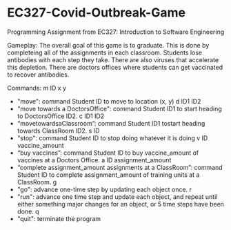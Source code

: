 # EC327-Covid-Outbreak-Game
Programming Assignment from EC327: Introduction to Software Engineering

Gameplay:
The overall goal of this game is to graduate. This is done by completeing all of the assignments in each classroom.
Students lose antibodies with each step they take. There are also viruses that accelerate this depletion.
There are doctors offices where students can get vaccinated to recover antibodies.

Commands:
m ID x y 
  - "move": command Student ID to move to location (x, y)
d ID1 ID2 
  - "move towards a DoctorsOffice": command Student ID1 to start heading to DoctorsOffice ID2.
c ID1 ID2 
  - “movetowardsaClassroom”: command Student ID1 tostart heading towards ClassRoom ID2.
s ID 
  - "stop": command Student ID to stop doing whatever it is doing
v ID vaccine_amount 
  - “buy vaccines”: command Student ID to buy vaccine_amount of vaccines at a Doctors Office.
a ID assignment_amount 
  - “complete assignment_amount assignments at a ClassRoom”: command Student ID to complete assignment_amount of training units at a ClassRoom.
g 
  - "go": advance one-time step by updating each object once.
r 
  - "run": advance one time step and update each object, and repeat until either something major changes for an object, or 5 time steps have been done.
q 
  - "quit": terminate the program
